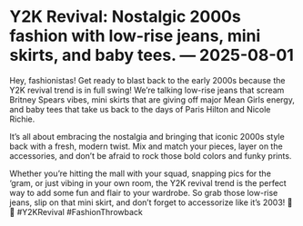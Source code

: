 # Y2K Revival: Nostalgic 2000s fashion with low-rise jeans, mini skirts, and baby tees. — 2025-08-01

Hey, fashionistas! Get ready to blast back to the early 2000s because the Y2K revival trend is in full swing! We’re talking low-rise jeans that scream Britney Spears vibes, mini skirts that are giving off major Mean Girls energy, and baby tees that take us back to the days of Paris Hilton and Nicole Richie.

It’s all about embracing the nostalgia and bringing that iconic 2000s style back with a fresh, modern twist. Mix and match your pieces, layer on the accessories, and don’t be afraid to rock those bold colors and funky prints.

Whether you’re hitting the mall with your squad, snapping pics for the ‘gram, or just vibing in your own room, the Y2K revival trend is the perfect way to add some fun and flair to your wardrobe. So grab those low-rise jeans, slip on that mini skirt, and don’t forget to accessorize like it’s 2003! 💫✨ #Y2KRevival #FashionThrowback